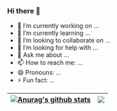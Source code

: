 ### Hi there 👋

<!--
**NagiWang/NagiWang** is a ✨ _special_ ✨ repository because its `README.md` (this file) appears on your GitHub profile.

Here are some ideas to get you started:

- 🔭 I’m currently working on ...
- 🌱 I’m currently learning ...
- 👯 I’m looking to collaborate on ...
- 🤔 I’m looking for help with ...
- 💬 Ask me about ...
- 📫 How to reach me: ...
- 😄 Pronouns: ...
- ⚡ Fun fact: ...
-->

- 🔭 I’m currently working on ...
- 🌱 I’m currently learning ...
- 👯 I’m looking to collaborate on ...
- 🤔 I’m looking for help with ...
- 💬 Ask me about ...
- 📫 How to reach me: ...
- 😄 Pronouns: ...
- ⚡ Fun fact: ...

<!-- ![Anurag's GitHub stats](https://github-readme-stats.vercel.app/api?username=NagiWang&show_icons=true&theme=tokyonight)

[![Top Langs](https://github-readme-stats.vercel.app/api/top-langs/?username=NagiWang&layout=compact&hide=jupyter%20notebook&theme=tokyonight)](https://github.com/anuraghazra/github-readme-stats) -->

| <a href="https://github.com/anuraghazra/github-readme-stats"><img align="center" src="https://github-readme-stats.vercel.app/api?username=NagiWang&show_icons=true&theme=tokyonight&layout=compact&hide_border=true" alt="Anurag's github stats" /></a> | <a href="https://github.com/anuraghazra/github-readme-stats"><img align="center" src="https://github-readme-stats.vercel.app/api/top-langs/?username=NagiWang&layout=compact&hide=jupyter%20notebook&theme=tokyonight&layout=compact&hide_border=true" /></a> |
| ------------- | ------------- |
